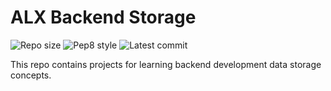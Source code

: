 # ALX Backend Storage

![Repo size](https://img.shields.io/github/repo-size/kudzie-zoh/alx-backend-storage)
![Pep8 style](https://img.shields.io/badge/PEP8-style%20guide-purple?style=round-square)
![Latest commit](https://img.shields.io/github/last-commit/kudzie-zoh/alx-backend-storage/master?style=round-square)

This repo contains projects for learning backend development data storage concepts.
